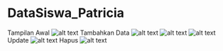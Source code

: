 # DataSiswa_Patricia
Tampilan Awal
![alt text](https://github.com/PatriciaDianPaska/DataSiswa_Patricia/blob/master/SS/1.png)
Tambahkan Data
![alt text](https://github.com/PatriciaDianPaska/DataSiswa_Patricia/blob/master/SS/2.png)
![alt text](https://github.com/PatriciaDianPaska/DataSiswa_Patricia/blob/master/SS/3.png)
![alt text](https://github.com/PatriciaDianPaska/DataSiswa_Patricia/blob/master/SS/4.png)
Update
![alt text](https://github.com/PatriciaDianPaska/DataSiswa_Patricia/blob/master/SS/5.png)
Hapus
![alt text](https://github.com/PatriciaDianPaska/DataSiswa_Patricia/blob/master/SS/6.png)
